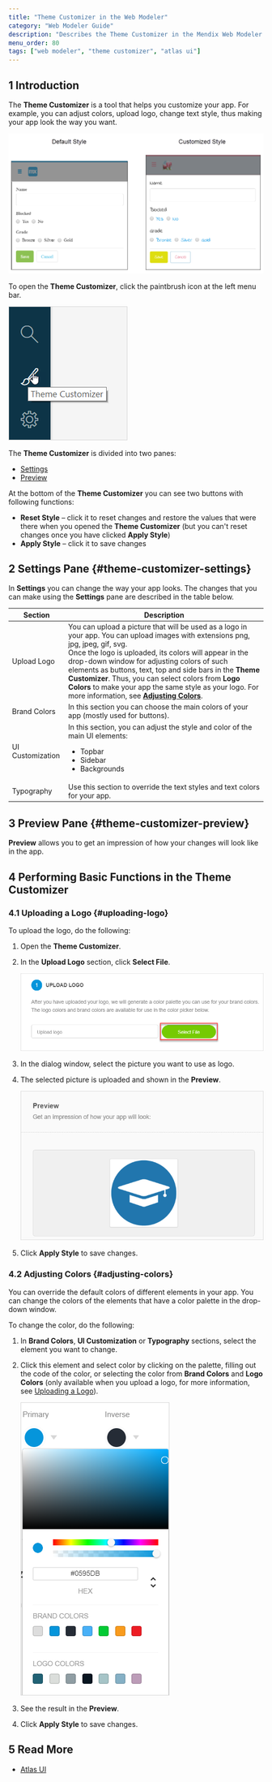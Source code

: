 ```yaml
---
title: "Theme Customizer in the Web Modeler"
category: "Web Modeler Guide"
description: "Describes the Theme Customizer in the Mendix Web Modeler."
menu_order: 80
tags: ["web modeler", "theme customizer", "atlas ui"]
---
```


## 1 Introduction 

The **Theme Customizer** is a tool that helps you customize your app. For example, you can adjust colors, upload logo, change text style, thus making your app look the way you want.

![Default Style vs. Customized Style](attachments/theme-customizer-wm/wm-default-vs-customized.png)

To open the **Theme Customizer**, click the paintbrush icon at the left menu bar. 

![Theme Customizer Icon](attachments/theme-customizer-wm/wm-theme-customizer-icon.png)

The **Theme Customizer** is divided into two panes:

* [Settings](#theme-customizer-settings) 
* [Preview](#theme-customizer-preview)

At the bottom of the **Theme Customizer** you can see two buttons with following functions: 

* **Reset Style** – click it to reset changes and restore the values that were there when you opened the **Theme Customizer** (but you can't reset changes once you have clicked **Apply Style**)
* **Apply Style** – click it to save changes

## 2 Settings Pane {#theme-customizer-settings}

In **Settings** you can change the way your app looks. The changes that you can make using the **Settings** pane are described in the table below. 

| Section          | Description                                                  |
| ---------------- | ------------------------------------------------------------ |
| Upload Logo      | You can upload a picture that will be used as a logo in your app. You can upload  images with extensions png, jpg, jpeg, gif, svg. <br />Once the logo is uploaded, its colors will appear in the drop-down window for adjusting colors of such elements as buttons, text, top and side bars in the **Theme Customizer**. Thus, you can select colors from **Logo Colors** to make your app the same style as your logo. For more information, see [**Adjusting Colors**](#adjusting-colors). |
| Brand Colors     | In this section you can choose the main colors of your app (mostly used for buttons). |
| UI Customization | In this section, you can adjust the style and color of the main UI elements: <ul><li>Topbar</li><li>Sidebar</li><li>Backgrounds</li></ul> |
| Typography       | Use this section to override the text styles and text colors for your app. |

## 3 Preview Pane {#theme-customizer-preview}

**Preview** allows you to get an impression of how your changes will look like in the app. 

## 4 Performing Basic Functions in the Theme Customizer

### 4.1 Uploading a Logo {#uploading-logo}

To upload the logo, do the following: 

1. Open the **Theme Customizer**.
2.  In the **Upload Logo** section, click **Select File**.  

    ![Uploading Your Logo](attachments/theme-customizer-wm/wm-upload-logo.png)

3. In the dialog window, select the picture you want to use as logo.
4.  The selected picture is uploaded and shown in the **Preview**. 

    ![Previewing Your Logo](attachments/theme-customizer-wm/wm-logo-preview.png)

5. Click **Apply Style** to save changes.

### 4.2 Adjusting Colors {#adjusting-colors}

You can override the default colors of different elements in your app. You can change the colors of the elements that have a color palette in the drop-down window. 

To change the color, do the following:

1. In **Brand Colors**, **UI Customization** or **Typography** sections, select the element you want to change.
2.  Click this element and select color by clicking on the palette, filling out the code of the color, or selecting the color from **Brand Colors** and **Logo Colors** (only available when you upload a logo, for more information, see [Uploading a Logo](#uploading-logo)).

    ![Brand Colors and Logo Colors](attachments/theme-customizer-wm/wm-adjusting-color.png)

3. See the result in the **Preview**.
4. Click **Apply Style** to save changes. 

## 5 Read More

* [Atlas UI](../../howto/atlasui/)
